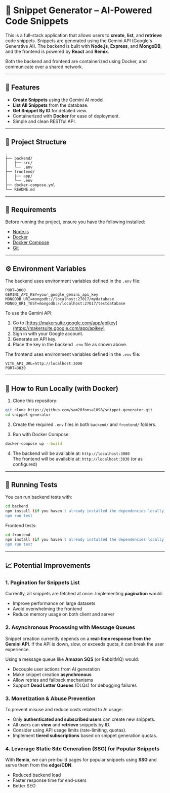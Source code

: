 # 🧠 Snippet Generator – AI-Powered Code Snippets

This is a full-stack application that allows users to **create**, **list**, and **retrieve** code snippets. Snippets are generated using the Gemini API (Google's Generative AI). The backend is built with **Node.js**, **Express**, and **MongoDB**, and the frontend is powered by **React** and **Remix**.

Both the backend and frontend are containerized using Docker, and communicate over a shared network.

---

## 🚀 Features

- **Create Snippets** using the Gemini AI model.
- **List All Snippets** from the database.
- **Get Snippet By ID** for detailed view.
- Containerized with **Docker** for ease of deployment.
- Simple and clean RESTful API.

---

## 🧱 Project Structure

```
.
├── backend/
│   ├── src/
│   └── .env
├── frontend/
│   ├── app/
│   └── .env
├── docker-compose.yml
└── README.md
```

---

## 🧰 Requirements

Before running the project, ensure you have the following installed:

- [Node.js](https://nodejs.org/)
- [Docker](https://www.docker.com/)
- [Docker Compose](https://docs.docker.com/compose/)
- [Git](https://git-scm.com/)

---

## ⚙️ Environment Variables

The backend uses environment variables defined in the `.env` file:

```
PORT=3000
GEMINI_API_KEY=your_google_gemini_api_key
MONGODB_URI=mongodb://localhost:27017/mydatabase
MONGO_URI_TEST=mongodb://localhost:27017/testdatabase
```

To use the Gemini API:

1. Go to [https://makersuite.google.com/app/apikey](https://makersuite.google.com/app/apikey)
2. Sign in with your Google account.
3. Generate an API key.
4. Place the key in the backend `.env` file as shown above.

The frontend uses environment variables defined in the `.env` file:

```
VITE_API_URL=http://localhost:3000
PORT=3030
```

---

## 🐳 How to Run Locally (with Docker)

1. Clone this repository:

```bash
git clone https://github.com/sam20fonsa1098/snippet-generator.git
cd snippet-generator
```

2. Create the required `.env` files in both `backend/` and `frontend/` folders.

3. Run with Docker Compose:

```bash
docker-compose up --build
```

4. The backend will be available at: `http://localhost:3000`  
   The frontend will be available at: `http://localhost:3030` (or as configured)

---

## 🧪 Running Tests

You can run backend tests with:

```bash
cd backend
npm install (if you haven't already installed the dependencies locally)
npm run test
```

Frontend tests:

```bash
cd frontend
npm install (if you haven't already installed the dependencies locally)
npm run test
```

---

## 📈 Potential Improvements

### 1. **Pagination for Snippets List**

Currently, all snippets are fetched at once. Implementing **pagination** would:

- Improve performance on large datasets
- Avoid overwhelming the frontend
- Reduce memory usage on both client and server

### 2. **Asynchronous Processing with Message Queues**

Snippet creation currently depends on a **real-time response from the Gemini API**. If the API is down, slow, or exceeds quota, it can break the user experience.

Using a message queue like **Amazon SQS** (or RabbitMQ) would:

- Decouple user actions from AI generation
- Make snippet creation **asynchronous**
- Allow retries and fallback mechanisms
- Support **Dead Letter Queues** (DLQs) for debugging failures

### 3. **Monetization & Abuse Prevention**

To prevent misuse and reduce costs related to AI usage:

- Only **authenticated and subscribed users** can create new snippets.
- All users can **view** and **retrieve** snippets by ID.
- Consider using API usage limits (rate-limiting, quotas).
- Implement **tiered subscriptions** based on snippet generation quotas.

### 4. **Leverage Static Site Generation (SSG) for Popular Snippets**

With **Remix**, we can pre-build pages for popular snippets using **SSG** and serve them from the **edge/CDN**.

- Reduced backend load
- Faster response time for end-users
- Better SEO
